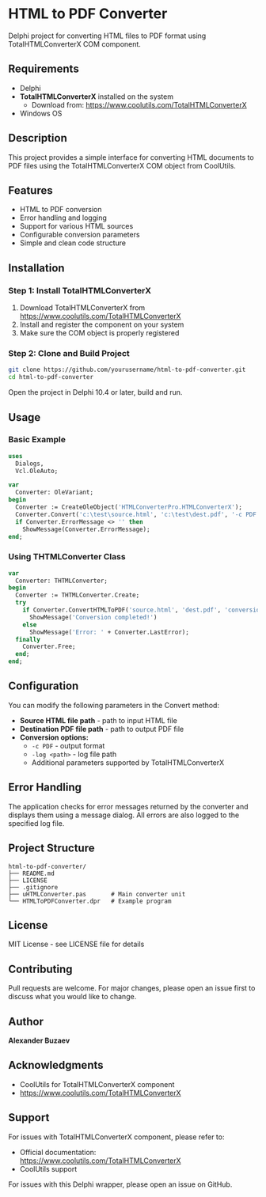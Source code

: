 # HTML to PDF Converter

Delphi project for converting HTML files to PDF format using TotalHTMLConverterX COM component.

## Requirements

- Delphi
- **TotalHTMLConverterX** installed on the system
  - Download from: https://www.coolutils.com/TotalHTMLConverterX
- Windows OS

## Description

This project provides a simple interface for converting HTML documents to PDF files using the TotalHTMLConverterX COM object from CoolUtils.

## Features

- HTML to PDF conversion
- Error handling and logging
- Support for various HTML sources
- Configurable conversion parameters
- Simple and clean code structure

## Installation

### Step 1: Install TotalHTMLConverterX

1. Download TotalHTMLConverterX from https://www.coolutils.com/TotalHTMLConverterX
2. Install and register the component on your system
3. Make sure the COM object is properly registered

### Step 2: Clone and Build Project

```bash
git clone https://github.com/yourusername/html-to-pdf-converter.git
cd html-to-pdf-converter
```

Open the project in Delphi 10.4 or later, build and run.

## Usage

### Basic Example

```pascal
uses
  Dialogs,
  Vcl.OleAuto;

var
  Converter: OleVariant;
begin
  Converter := CreateOleObject('HTMLConverterPro.HTMLConverterX');
  Converter.Convert('c:\test\source.html', 'c:\test\dest.pdf', '-c PDF -log c:\test\HTML.log');
  if Converter.ErrorMessage <> '' then
    ShowMessage(Converter.ErrorMessage);
end;
```

### Using THTMLConverter Class

```pascal
var
  Converter: THTMLConverter;
begin
  Converter := THTMLConverter.Create;
  try
    if Converter.ConvertHTMLToPDF('source.html', 'dest.pdf', 'conversion.log') then
      ShowMessage('Conversion completed!')
    else
      ShowMessage('Error: ' + Converter.LastError);
  finally
    Converter.Free;
  end;
end;
```

## Configuration

You can modify the following parameters in the Convert method:
- **Source HTML file path** - path to input HTML file
- **Destination PDF file path** - path to output PDF file
- **Conversion options:**
  - `-c PDF` - output format
  - `-log <path>` - log file path
  - Additional parameters supported by TotalHTMLConverterX

## Error Handling

The application checks for error messages returned by the converter and displays them using a message dialog. All errors are also logged to the specified log file.

## Project Structure

```
html-to-pdf-converter/
├── README.md
├── LICENSE
├── .gitignore
├── uHTMLConverter.pas       # Main converter unit
└── HTMLToPDFConverter.dpr   # Example program
```

## License

MIT License - see LICENSE file for details

## Contributing

Pull requests are welcome. For major changes, please open an issue first to discuss what you would like to change.

## Author

**Alexander Buzaev**

## Acknowledgments

- CoolUtils for TotalHTMLConverterX component
- https://www.coolutils.com/TotalHTMLConverterX

## Support

For issues with TotalHTMLConverterX component, please refer to:
- Official documentation: https://www.coolutils.com/TotalHTMLConverterX
- CoolUtils support

For issues with this Delphi wrapper, please open an issue on GitHub.
